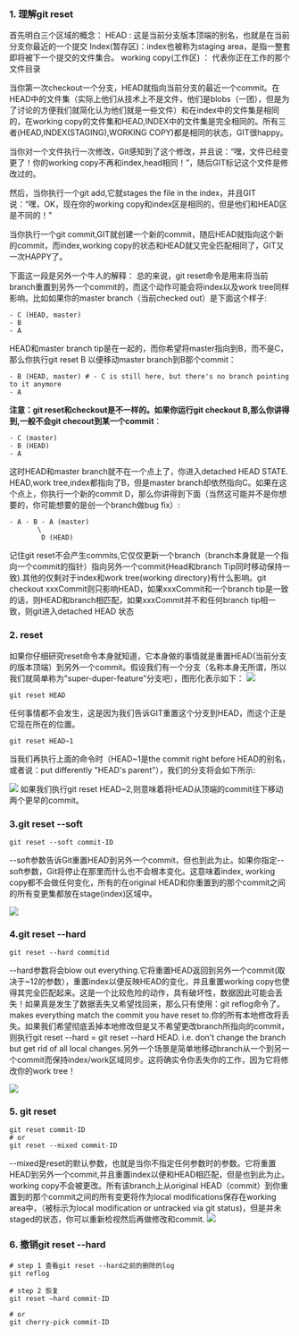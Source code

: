 ### 1. 理解git reset

首先明白三个区域的概念：
HEAD : 这是当前分支版本顶端的别名，也就是在当前分支你最近的一个提交
Index(暂存区)：index也被称为staging area，是指一整套即将被下一个提交的文件集合。
working copy(工作区) ： 代表你正在工作的那个文件目录

当你第一次checkout一个分支，HEAD就指向当前分支的最近一个commit。在HEAD中的文件集（实际上他们从技术上不是文件，他们是blobs（一团），但是为了讨论的方便我们就简化认为他们就是一些文件）和在index中的文件集是相同的，在working copy的文件集和HEAD,INDEX中的文件集是完全相同的。所有三者(HEAD,INDEX(STAGING),WORKING COPY)都是相同的状态，GIT很happy。

当你对一个文件执行一次修改，Git感知到了这个修改，并且说：“嘿，文件已经变更了！你的working copy不再和index,head相同！”，随后GIT标记这个文件是修改过的。

然后，当你执行一个git add,它就stages the file in the index，并且GIT说：“嘿，OK，现在你的working copy和index区是相同的，但是他们和HEAD区是不同的！”

当你执行一个git commit,GIT就创建一个新的commit，随后HEAD就指向这个新的commit，而index,working copy的状态和HEAD就又完全匹配相同了，GIT又一次HAPPY了。

下面这一段是另外一个牛人的解释：
总的来说，git reset命令是用来将当前branch重置到另外一个commit的，而这个动作可能会将index以及work tree同样影响。比如如果你的master branch（当前checked out）是下面这个样子:
```
- C (HEAD, master)
- B
- A
```
HEAD和master branch tip是在一起的，而你希望将master指向到B，而不是C，那么你执行git reset B 以便移动master branch到B那个commit：
```
- B (HEAD, master) # - C is still here, but there's no branch pointing to it anymore
- A
```
**注意：git reset和checkout是不一样的。如果你运行git checkout B,那么你讲得到,一般不会git checout到某一个commit**：
```
- C (master)
- B (HEAD)
- A
```
这时HEAD和master branch就不在一个点上了，你进入detached HEAD STATE. HEAD,work tree,index都指向了B，但是master branch却依然指向C。如果在这个点上，你执行一个新的commit D，那么你讲得到下面（当然这可能并不是你想要的，你可能想要的是创一个branch做bug fix）:
```
- A - B - A (master)
       \
        D (HEAD)
```
记住git reset不会产生commits,它仅仅更新一个branch（branch本身就是一个指向一个commit的指针）指向另外一个commit(Head和branch Tip同时移动保持一致).其他的仅剩对于index和work tree(working directory)有什么影响。git checkout xxxCommit则只影响HEAD，如果xxxCommit和一个branch tip是一致的话，则HEAD和branch相匹配，如果xxxCommit并不和任何branch tip相一致，则git进入detached HEAD 状态

### 2. reset
如果你仔细研究reset命令本身就知道，它本身做的事情就是重置HEAD(当前分支的版本顶端）到另外一个commit。假设我们有一个分支（名称本身无所谓，所以我们就简单称为"super-duper-feature”分支吧），图形化表示如下：
![](assets/markdown-img-paste-20210516213631474.png)


```
git reset HEAD

```
任何事情都不会发生，这是因为我们告诉GIT重置这个分支到HEAD，而这个正是它现在所在的位置。
```
git reset HEAD~1

```
当我们再执行上面的命令时（HEAD~1是the commit right before HEAD的别名，或者说：put differently "HEAD's parent"），我们的分支将会如下所示:

![](assets/markdown-img-paste-20210516213716441.png)
如果我们执行git reset HEAD~2,则意味着将HEAD从顶端的commit往下移动两个更早的commit。

### 3.git reset --soft
```
git reset --soft commit-ID

```
--soft参数告诉Git重置HEAD到另外一个commit，但也到此为止。如果你指定--soft参数，Git将停止在那里而什么也不会根本变化。这意味着index, working copy都不会做任何变化，所有的在original HEAD和你重置到的那个commit之间的所有变更集都放在stage(index)区域中。

![](assets/markdown-img-paste-20210516213804617.png)

### 4.git reset --hard
```
git reset --hard commitid
```
--hard参数将会blow out everything.它将重置HEAD返回到另外一个commit(取决于~12的参数），重置index以便反映HEAD的变化，并且重置working copy也使得其完全匹配起来。这是一个比较危险的动作，具有破坏性，数据因此可能会丢失！如果真是发生了数据丢失又希望找回来，那么只有使用：git reflog命令了。makes everything match the commit you have reset to.你的所有本地修改将丢失。如果我们希望彻底丢掉本地修改但是又不希望更改branch所指向的commit，则执行git reset --hard = git reset --hard HEAD. i.e. don't change the branch but get rid of all local changes.另外一个场景是简单地移动branch从一个到另一个commit而保持index/work区域同步。这将确实令你丢失你的工作，因为它将修改你的work tree！

![](assets/markdown-img-paste-20210516213857684.png)

### 5. git reset
```
git reset commit-ID
# or
git reset --mixed commit-ID
```
--mixed是reset的默认参数，也就是当你不指定任何参数时的参数。它将重置HEAD到另外一个commit,并且重置index以便和HEAD相匹配，但是也到此为止。working copy不会被更改。所有该branch上从original HEAD（commit）到你重置到的那个commit之间的所有变更将作为local modifications保存在working area中，（被标示为local modification or untracked via git status)，但是并未staged的状态，你可以重新检视然后再做修改和commit.
![](assets/markdown-img-paste-20210516213928187.png)

### 6. 撤销git reset --hard
```
# step 1 查看git reset --hard之前的删除的log
git reflog

# step 2 恢复
git reset –hard commit-ID

# or
git cherry-pick commit-ID
```
